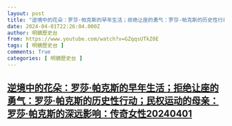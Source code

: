 ```yaml
---
layout: post
title: "逆境中的花朵：罗莎·帕克斯的早年生活；拒绝让座的勇气：罗莎·帕克斯的历史性行动；民权运动的母亲：罗莎·帕克斯的深远影响：传奇女性20240401"
date: 2024-04-01T22:26:04.000Z
author: 明鏡歷史台
from: https://www.youtube.com/watch?v=GZqqsUTkZ0E
tags: [ 明鏡歷史台 ]
comments: True
categories: [ 明鏡歷史台 ]
---
```

<!--1712010364000-->
[逆境中的花朵：罗莎·帕克斯的早年生活；拒绝让座的勇气：罗莎·帕克斯的历史性行动；民权运动的母亲：罗莎·帕克斯的深远影响：传奇女性20240401](https://www.youtube.com/watch?v=GZqqsUTkZ0E)
------

<div>

</div>
